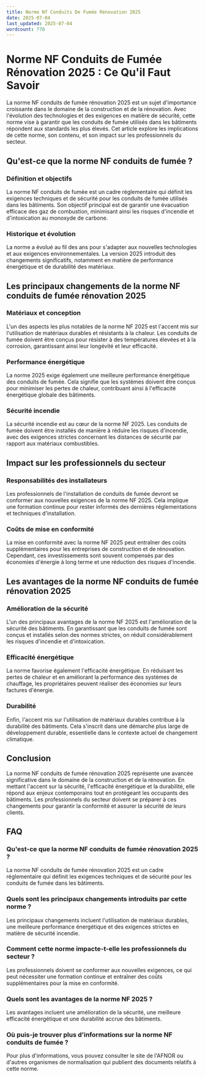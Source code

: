 ```yaml
---
title: Norme Nf Conduits De Fumée Rénovation 2025
date: 2025-07-04
last_updated: 2025-07-04
wordcount: 770
---
```


# Norme NF Conduits de Fumée Rénovation 2025 : Ce Qu'il Faut Savoir

La norme NF conduits de fumée rénovation 2025 est un sujet d'importance croissante dans le domaine de la construction et de la rénovation. Avec l'évolution des technologies et des exigences en matière de sécurité, cette norme vise à garantir que les conduits de fumée utilisés dans les bâtiments répondent aux standards les plus élevés. Cet article explore les implications de cette norme, son contenu, et son impact sur les professionnels du secteur.

## Qu'est-ce que la norme NF conduits de fumée ?

### Définition et objectifs

La norme NF conduits de fumée est un cadre réglementaire qui définit les exigences techniques et de sécurité pour les conduits de fumée utilisés dans les bâtiments. Son objectif principal est de garantir une évacuation efficace des gaz de combustion, minimisant ainsi les risques d'incendie et d'intoxication au monoxyde de carbone.

### Historique et évolution

La norme a évolué au fil des ans pour s'adapter aux nouvelles technologies et aux exigences environnementales. La version 2025 introduit des changements significatifs, notamment en matière de performance énergétique et de durabilité des matériaux.

## Les principaux changements de la norme NF conduits de fumée rénovation 2025

### Matériaux et conception

L'un des aspects les plus notables de la norme NF 2025 est l'accent mis sur l'utilisation de matériaux durables et résistants à la chaleur. Les conduits de fumée doivent être conçus pour résister à des températures élevées et à la corrosion, garantissant ainsi leur longévité et leur efficacité.

### Performance énergétique

La norme 2025 exige également une meilleure performance énergétique des conduits de fumée. Cela signifie que les systèmes doivent être conçus pour minimiser les pertes de chaleur, contribuant ainsi à l'efficacité énergétique globale des bâtiments.

### Sécurité incendie

La sécurité incendie est au cœur de la norme NF 2025. Les conduits de fumée doivent être installés de manière à réduire les risques d'incendie, avec des exigences strictes concernant les distances de sécurité par rapport aux matériaux combustibles.

## Impact sur les professionnels du secteur

### Responsabilités des installateurs

Les professionnels de l'installation de conduits de fumée devront se conformer aux nouvelles exigences de la norme NF 2025. Cela implique une formation continue pour rester informés des dernières réglementations et techniques d'installation.

### Coûts de mise en conformité

La mise en conformité avec la norme NF 2025 peut entraîner des coûts supplémentaires pour les entreprises de construction et de rénovation. Cependant, ces investissements sont souvent compensés par des économies d'énergie à long terme et une réduction des risques d'incendie.

## Les avantages de la norme NF conduits de fumée rénovation 2025

### Amélioration de la sécurité

L'un des principaux avantages de la norme NF 2025 est l'amélioration de la sécurité des bâtiments. En garantissant que les conduits de fumée sont conçus et installés selon des normes strictes, on réduit considérablement les risques d'incendie et d'intoxication.

### Efficacité énergétique

La norme favorise également l'efficacité énergétique. En réduisant les pertes de chaleur et en améliorant la performance des systèmes de chauffage, les propriétaires peuvent réaliser des économies sur leurs factures d'énergie.

### Durabilité

Enfin, l'accent mis sur l'utilisation de matériaux durables contribue à la durabilité des bâtiments. Cela s'inscrit dans une démarche plus large de développement durable, essentielle dans le contexte actuel de changement climatique.

## Conclusion

La norme NF conduits de fumée rénovation 2025 représente une avancée significative dans le domaine de la construction et de la rénovation. En mettant l'accent sur la sécurité, l'efficacité énergétique et la durabilité, elle répond aux enjeux contemporains tout en protégeant les occupants des bâtiments. Les professionnels du secteur doivent se préparer à ces changements pour garantir la conformité et assurer la sécurité de leurs clients.

## FAQ

### Qu'est-ce que la norme NF conduits de fumée rénovation 2025 ?

La norme NF conduits de fumée rénovation 2025 est un cadre réglementaire qui définit les exigences techniques et de sécurité pour les conduits de fumée dans les bâtiments.

### Quels sont les principaux changements introduits par cette norme ?

Les principaux changements incluent l'utilisation de matériaux durables, une meilleure performance énergétique et des exigences strictes en matière de sécurité incendie.

### Comment cette norme impacte-t-elle les professionnels du secteur ?

Les professionnels doivent se conformer aux nouvelles exigences, ce qui peut nécessiter une formation continue et entraîner des coûts supplémentaires pour la mise en conformité.

### Quels sont les avantages de la norme NF 2025 ?

Les avantages incluent une amélioration de la sécurité, une meilleure efficacité énergétique et une durabilité accrue des bâtiments.

### Où puis-je trouver plus d'informations sur la norme NF conduits de fumée ?

Pour plus d'informations, vous pouvez consulter le site de l'AFNOR ou d'autres organismes de normalisation qui publient des documents relatifs à cette norme.
